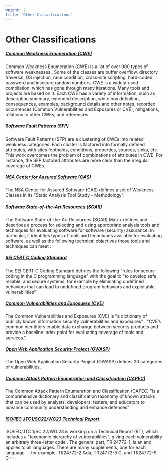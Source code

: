 ```yaml
---
weight: 2
title: "Other Classifications"
---
```

# Other Classifications

##### [Common Weakness Enumeration (CWE)](CWE)

Common Weakness Enumeration (CWE) is a list of over 900 types of software weaknesses [](#ref). Some of the classes are buffer overflow, directory traversal, OS injection, race condition, cross-site scripting, hard-coded password and insecure random numbers. CWE is a widely-used compilation, which has gone through many iterations. Many tools and projects are based on it. Each CWE has a variety of information, such as description summary, extended description, white box definition, consequences, examples, background details and other notes, recorded occurrences (Common Vulnerabilities and Exposures or CVE), mitigations, relations to other CWEs, and references.

##### [Software Fault Patterns (SFP)](SFP.md)

Software Fault Patterns (SFP) are a clustering of CWEs into related weakness categories. Each cluster is factored into formally defined attributes, with sites footholds, conditions, properties, sources, sinks, etc. This work overcomes the problem of combinations of attributes in CWE. For instance, the SFP factored attributes are more clear than the irregular coverage of CWEs.

##### [NSA Center for Assured Software (CAS)](CAS.md)

The NSA Center for Assured Software (CAS) defines a set of Weakness Classes in its "Static Analysis Tool Study - Methodology".

##### [Software State-of-the-Art Resources (SOAR)](SOAR.md)

The Software State-of-the-Art Resources (SOAR) Matrix defines and describes a process for selecting and using appropriate analysis tools and techniques for evaluating software for software (security) assurance. In particular, it identifies types of tools and techniques available for evaluating software, as well as the following technical objectives those tools and techniques can meet :

##### [SEI CERT C Coding Standard](CERT%20C.md)

The SEI CERT C Coding Standard defines the following "rules for secure coding in the C programming language" with the goal to "to develop safe, reliable, and secure systems, for example by eliminating undefined behaviors that can lead to undefined program behaviors and exploitable vulnerabilities"

##### [Common Vulnerabilities and Exposures (CVE)](CVE.md)

The Common Vulnerabilities and Exposures (CVE) is "a dictionary of publicly known information security vulnerabilities and exposures" . "CVE’s common identifiers enable data exchange between security products and provide a baseline index point for evaluating coverage of tools and services.".

##### [Open Web Application Security Project (OWASP)](OWASP.md)

The Open Web Application Security Project (OWASP) defines 20 categories of vulnerabilities.

##### [Common Attack Pattern Enumeration and Classification (CAPEC)](CAPEC.md)

The Common Attack Pattern Enumeration and Classification (CAPEC) "is a comprehensive dictionary and classification taxonomy of known attacks that can be used by analysts, developers, testers, and educators to advance community understanding and enhance defenses"

##### [ISO/IEC JTC1/SC22/WG23 Technical Report](ISOIECJTCTR.md)

ISO/IEC/JTC 1/SC 22/WG 23 is working on a Technical Report (RT), which includes a "taxonomic hierarchy of vulnerabilities", giving each vulnerability an arbitrary three-letter code . The general part, TR 24772-1, is an and applies to all languages. There are many supplements, one for each language -- for example, TR24772-2 Ada, TR24772-3 C, and TR24772-9 C++.